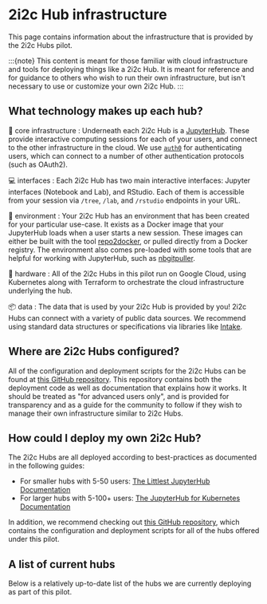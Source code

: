 # 2i2c Hub infrastructure

This page contains information about the infrastructure that is provided by the 2i2c Hubs pilot.

:::{note}
This content is meant for those familiar with cloud infrastructure and tools for deploying things like a 2i2c Hub. It is meant for reference and for guidance to others who wish to run their own infrastructure, but isn't necessary to use or customize your own 2i2c Hub.
:::

## What technology makes up each hub?


🚀 core infrastructure
: Underneath each 2i2c Hub is a [JupyterHub](https://jupyter.org/hub). These provide interactive computing sessions for each of your users, and connect to the other infrastructure in the cloud. We use [`auth0`](https://auth0.com/) for authenticating users, which can connect to a number of other authentication protocols (such as OAuth2).

💻 interfaces
: Each 2i2c Hub has two main interactive interfaces: Jupyter interfaces (Notebook and Lab), and RStudio. Each of them is accessible from your session via `/tree`, `/lab`, and `/rstudio` endpoints in your URL.

🌄 environment
: Your 2i2c Hub has an environment that has been created for your particular use-case. It exists as a Docker image that your JupyterHub loads when a user starts a new session. These images can either be built with the tool [repo2docker](https://repo2docker.readthedocs.io/), or pulled directly from a Docker registry. The environment also comes pre-loaded with some tools that are helpful for working with JupyterHub, such as [nbgitpuller](https://jupyterhub.github.io/nbgitpuller).

🤖 hardware
: All of the 2i2c Hubs in this pilot run on Google Cloud, using Kubernetes along with Terraform to orchestrate the cloud infrastructure underlying the hub.

📦 data
: The data that is used by your 2i2c Hub is provided by you! 2i2c Hubs can connect with a variety of public data sources. We recommend using standard data structures or specifications via libraries like [Intake](https://intake.readthedocs.io/en/latest/).

## Where are 2i2c Hubs configured?

All of the configuration and deployment scripts for the 2i2c Hubs can be found at [this GitHub repository][low-touch-hubs]. This repository contains both the deployment code as well as documentation that explains how it works. It should be treated as "for advanced users only", and is provided for transparency and as a guide for the community to follow if they wish to manage their own infrastructure similar to 2i2c Hubs.

## How could I deploy my own 2i2c Hub?

The 2i2c Hubs are all deployed according to best-practices as documented in the following guides:

- For smaller hubs with 5-50 users: [The Littlest JupyterHub Documentation](https://tljh.jupyter.org)
- For larger hubs with 5-100+ users: [The JupyterHub for Kubernetes Documentation](https://z2jh.jupyter.org)

In addition, we recommend checking out [this GitHub repository][low-touch-hubs], which contains the configuration and deployment scripts for all of the hubs offered under this pilot.

[low-touch-hubs]: https://github.com/2i2c-org/low-touch-hubs

## A list of current hubs

Below is a relatively up-to-date list of the hubs we are currently deploying as part of this pilot.

```{include} hubs-table.txt
```
